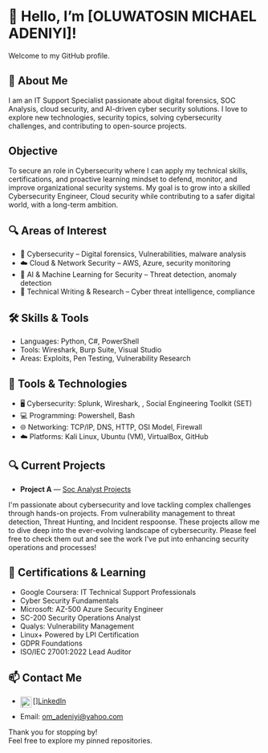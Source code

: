 # 👋 Hello, I’m [OLUWATOSIN MICHAEL ADENIYI]!

Welcome to my GitHub profile.

## 🚀 About Me
I am an IT Support Specialist passionate about digital forensics, SOC Analysis, cloud security, and AI-driven cyber security solutions. I love to explore new technologies, security topics, solving cybersecurity challenges, and contributing to open-source projects.

## Objective
To secure an role in Cybersecurity where I can apply my technical skills, certifications, and proactive learning mindset to defend, monitor, and improve organizational security systems. My goal is to grow into a skilled Cybersecurity Engineer, Cloud security while contributing to a safer digital world, with a long-term ambition.

## 🔍 Areas of Interest

- 🔐 Cybersecurity – Digital forensics, Vulnerabilities, malware analysis
- ☁️ Cloud & Network Security – AWS, Azure, security monitoring
- 🤖 AI & Machine Learning for Security – Threat detection, anomaly detection
- 📝 Technical Writing & Research – Cyber threat intelligence, compliance

## 🛠 Skills & Tools
- Languages: Python, C#, PowerShell  
- Tools: Wireshark, Burp Suite, Visual Studio  
- Areas: Exploits, Pen Testing, Vulnerability Research

## 🧰 Tools & Technologies

- 🖥️ Cybersecurity: Splunk, Wireshark, , Social Engineering Toolkit (SET)
- 💻 Programming: Powershell, Bash
- 🌐 Networking: TCP/IP, DNS, HTTP, OSI Model, Firewall
- ☁️ Platforms: Kali Linux, Ubuntu (VM), VirtualBox, GitHub

## 🔍 Current Projects

- **Project A** — [Soc Analyst Projects](https://github.com/Michaael01/SOC-Analyst-Lab)

I'm passionate about cybersecurity and love tackling complex challenges through hands-on projects. From vulnerability management to threat detection, Threat Hunting, and Incident respoonse. These projects allow me to dive deep into the ever-evolving landscape of cybersecurity. Please feel free to check them out and see the work I’ve put into enhancing security operations and processes! 

## 🔑 Certifications & Learning

- Google Coursera: IT Technical Support Professionals
- Cyber Security Fundamentals
- Microsoft: AZ-500 Azure Security Engineer
- SC-200 Security Operations Analyst
- Qualys: Vulnerability Management
- Linux+ Powered by LPI Certification 
- GDPR Foundations
- ISO/IEC 27001:2022 Lead Auditor

## 📫 Contact Me

- [<img align="left" alt=" | LinkedIn" width="22px" src="https://cdn.jsdelivr.net/npm/simple-icons@v3/icons/linkedin.svg" />][LinkedIn](https://www.linkedin.com/in/-adeniyi/)
  
- Email: om_adeniyi@yahoo.com  

Thank you for stopping by!  
Feel free to explore my pinned repositories.  
